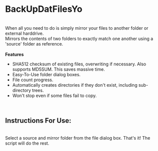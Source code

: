 # BackUpDatFilesYo
<br>
When all you need to do is simply mirror your files to another folder or external harddrive. 
<br>
Mirrors the contents of two folders to exactly match one another using a 'source' folder as reference. 
<br>
<br>
<b>Features</b>

  * SHA512 checksum of existing files, overwriting if necessary. Also supports MD5SUM. This saves massive time.
  * Easy-To-Use folder dialog boxes.
  * File count progress.
  * Automatically creates directories if they don't exist, including sub-directory trees.
  * Won't stop even if some files fail to copy.
<br>
<h2>Instructions For Use:</h2>
<br>
Select a source and mirror folder from the file dialog box. That's it! The script will do the rest.
<br>
